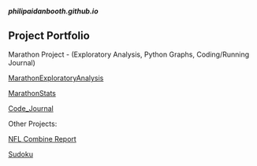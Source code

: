 ##### philipaidanbooth.github.io

## Project Portfolio

Marathon Project - (Exploratory Analysis, Python Graphs, Coding/Running Journal)

[MarathonExploratoryAnalysis](https://philipaidanbooth.github.io/MarathonExploratoryAnalysis/Marathon.html)

[MarathonStats](https://philipaidanbooth.github.io/MarathonStats/Web.html)

[Code_Journal](https://philipaidanbooth.github.io/Code_Journal/DailyReflection.html)



Other Projects:

[NFL Combine Report](https://philipaidanbooth.github.io/NFL-Combine-Report/nflFinal.html)

[Sudoku](https://philipaidanbooth.github.io/Sudoku/)
